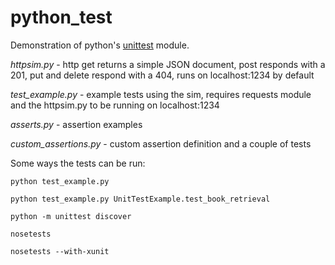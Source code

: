 # python_test
Demonstration of python's [unittest](https://docs.python.org/2/library/unittest.html) module.


*httpsim.py* - http get returns a simple JSON document, post responds with a 201, put and delete respond with a 404, runs on localhost:1234 by default

*test_example.py* - example tests using the sim, requires requests module and the httpsim.py to be running on localhost:1234

*asserts.py* - assertion examples

*custom_assertions.py* - custom assertion definition and a couple of tests

Some ways the tests can be run:

`python test_example.py`

`python test_example.py UnitTestExample.test_book_retrieval`

`python -m unittest discover`

`nosetests`

`nosetests --with-xunit`
